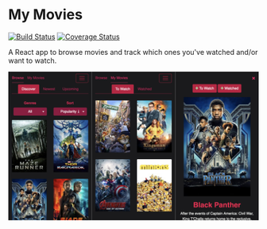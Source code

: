# My Movies

[![Build Status](https://travis-ci.org/Greg-Rose/my-movies.svg?branch=master)](https://travis-ci.org/Greg-Rose/my-movies)
[![Coverage Status](https://coveralls.io/repos/github/Greg-Rose/my-movies/badge.svg?branch=master)](https://coveralls.io/github/Greg-Rose/my-movies?branch=master)

A React app to browse movies and track which ones you've watched and/or want to watch.

<img src="MyMovies-screenshot.jpg" alt="Demo screenshot" width="800px" />
